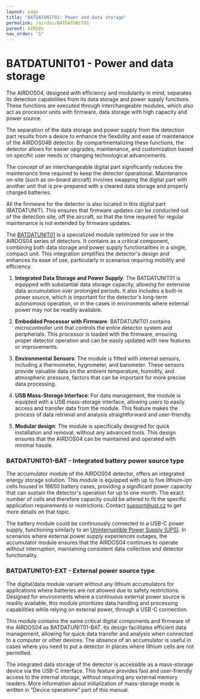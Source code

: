 ```yaml
---
layout: page
title: "BATDATUNIT01: Power and data storage"
permalink: /airdos/BATDATUNIT01
parent: AIRDOS
nav_order: "1"
---
```


# BATDATUNIT01 - Power and data storage

The AIRDOS04, designed with efficiency and modularity in mind, separates its detection capabilities from its data storage and power supply functions. These functions are executed through interchangeable modules, which also act as processor units with firmware, data storage with high capacity and power source.

The separation of the data storage and power supply from the detection part results from a desire to enhance the flexibility and ease of maintenance of the AIRDOS04B detector. By compartmentalizing these functions, the detector allows for easier upgrades, maintenance, and customization based on specific user needs or changing technological advancements.

The concept of an interchangeable digital part significantly reduces the maintenance time required to keep the detector operational. Maintenance on-site (such as on-board aircraft) involves swapping the digital part with another unit that is pre-prepared with a cleared data storage and properly charged batteries.

All the firmware for the detector is also located in this digital part (BATDATUNIT). This ensures that firmware updates can be conducted out of the detection site, off the aircraft, so that the time required for regular maintenance is not extended by firmware updates.

The [BATDATUNIT01](https://github.com/mlab-modules/BATDATUNIT01) is a specialized module optimized for use in the AIRDOS04 series of detectors. It contains as a critical component, combining both data storage and power supply functionalities in a single, compact unit. This integration simplifies the detector's design and enhances its ease of use, particularly in scenarios requiring mobility and efficiency.

1. **Integrated Data Storage and Power Supply**: The BATDATUNIT01 is equipped with substantial data storage capacity, allowing for extensive data accumulation over prolonged periods. It also includes a built-in power source, which is important for the detector's long-term autonomous operation, or in the cases in environments where external power may not be readily available.

1. **Embedded Processor with Firmware**: BATDATUNIT01 contains microcontroller unit that controls the entire detector system and peripherials. This processor is loaded with the firmware, ensuring proper detector operation and can be easily updated with new features or improvements.

1. **Environmental Sensors**: The module is fitted with internal sensors, including a thermometer, hygrometer, and barometer. These sensors provide valuable data on the ambient temperature, humidity, and atmospheric pressure, factors that can be important for more precise data processing.

1. **USB Mass-Storage Interface**: For data management, the module is equipted with a USB mass-storage interface, allowing users to easily access and transfer data from the module. This feature makes the process of data retrieval and analysis straightforward and user-friendly.

1. **Modular design**: The module is specifically designed for quick installation and removal, without any advanced tools. This design ensures that the AIRDOS04 can be maintained and operated with minimal hassle.

### BATDATUNIT01-BAT - Integrated battery power source type

The accumulator module of the AIRDOS04 detector, offers an integrated energy storage solution. This module is equipped with up to five lithium-ion cells housed in 18650 battery cases, providing a significant power capacity that can sustain the detector's operation for up to one month. The exact number of cells and therefore capacity could be altered to fit the specific application requirements or restrictions. Contact support@ust.cz to get more details on that topic.

The battery module could  be continuously connected to a USB-C power supply, functioning similarly to an [Uninterruptible Power Supply (UPS)](https://en.wikipedia.org/wiki/Uninterruptible_power_supply). In scenarios where external power supply experiences outages, the accumulator module ensures that the AIRDOS04 continues to operate without interruption, maintaining consistent data collection and detector functionality.


### BATDATUNIT01-EXT - External power source type

The digital/data module variant without any lithium accumulators for applications where batteries are not allowed due to safety restrictions. Designed for environments where a continuous external power source is readily available, this module prioritizes data handling and processing capabilities while relying on external power, through a USB-C connection.

This module contains the same critical digital components and firmware of the AIRDOS04 as BATDATUNIT01-BAT. Its design facilitates efficient data management, allowing for quick data transfer and analysis when connected to a computer or other devices. The absence of an accumulator is useful in cases where you need to put a detector in places where lithium cells are not permitted.

The integrated data storage of the detector is accessible as a mass-storage device via the USB-C interface. This feature provides fast and user-friendly access to the internal storage, without requiring any external memory readers. More information about initialization of mass-storage mode is written in “Device operations” part of this manual.




